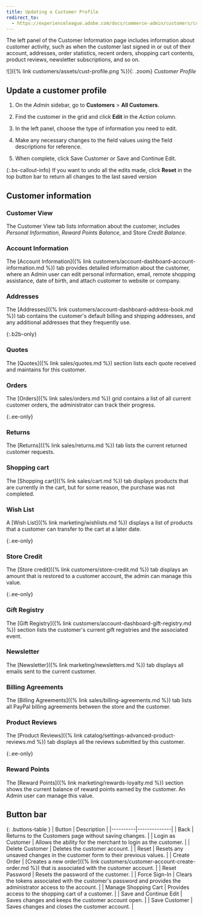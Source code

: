 ```yaml
---
title: Updating a Customer Profile
redirect_to:
  - https://experienceleague.adobe.com/docs/commerce-admin/customers/customer-accounts/manage/update-account.html?lang=en
---
```


The left panel of the Customer Information page includes information about customer activity, such as when the customer last signed in or out of their account, addresses, order statistics, recent orders, shopping cart contents, product reviews, newsletter subscriptions, and so on.

![]({% link customers/assets/cust-profile.png %}){: .zoom}
_Customer Profile_

## Update a customer profile

1. On the _Admin_ sidebar, go to **Customers** > **All Customers**.

1. Find the customer in the grid and click **Edit** in the _Action_ column.

1. In the left panel, choose the type of information you need to edit.

1. Make any necessary changes to the field values using the field descriptions for reference.

1. When complete, click <span class="btn">Save Customer</span> or <span class="btn">Save and Continue Edit</span>.

{:.bs-callout-info}
If you want to undo all the edits made, click **Reset** in the top button bar to return all changes to the last saved version

## Customer information

### Customer View

The Customer View tab lists information about the customer, includes *Personal Information*, *Reward Points Balance*, and Store *Credit Balance*.

### Account Information

The [Account Information]({% link customers/account-dashboard-account-information.md %}) tab provides detailed information about the customer, where an Admin user can edit personal information, email, remote shopping assistance, date of birth, and attach customer to website or company.

### Addresses

The [Addresses]({% link customers/account-dashboard-address-book.md %}) tab contains the customer's default billing and shipping addresses, and any additional addresses that they frequently use.

{:.b2b-only}
### Quotes

The [Quotes]({% link sales/quotes.md %}) section lists each quote received and maintains for this customer.

### Orders

The [Orders]({% link sales/orders.md %}) grid contains a list of all current customer orders, the administrator can track their progress.

{:.ee-only}
### Returns

The [Returns]({% link sales/returns.md %}) tab lists the current returned customer requests.

### Shopping cart

The [Shopping cart]({% link sales/cart.md %}) tab displays products that are currently in the cart, but for some reason, the purchase was not completed.

### Wish List

A [Wish List]({% link marketing/wishlists.md %}) displays a list of products that a customer can transfer to the cart at a later date.

{:.ee-only}
### Store Credit

The [Store credit]({% link customers/store-credit.md %}) tab displays an amount that is restored to a customer account, the admin can manage this value.

{:.ee-only}
### Gift Registry

The [Gift Registry]({% link customers/account-dashboard-gift-registry.md %}) section lists the customer's current gift registries and the associated event.

### Newsletter

The [Newsletter]({% link marketing/newsletters.md %}) tab displays all emails sent to the current customer.

### Billing Agreements

The [Billing Agreements]({% link sales/billing-agreements.md %}) tab lists all PayPal billing agreements between the store and the customer.

### Product Reviews

The [Product Reviews]({% link catalog/settings-advanced-product-reviews.md %}) tab displays all the reviews submitted by this customer.

{:.ee-only}
### Reward Points

The [Reward Points]({% link marketing/rewards-loyalty.md %}) section shows the current balance of reward points earned by the customer. An Admin user can manage this value.

## Button bar

{: .buttons-table }
| Button   | Description  |
|----------|--------------|
| <span class="btn">Back</span> | Returns to the Customers page without saving changes. |
| <span class="btn">Login as Customer</span> | Allows the ability for the merchant to login as the customer. |
| <span class="btn">Delete Customer</span> | Deletes the customer account.  |
| <span class="btn">Reset</span> | Resets any unsaved changes in the customer form to their previous values.  |
| <span class="btn">Create Order</span> | [Creates a new order]({% link customers/customer-account-create-order.md %}) that is associated with the customer account.  |
| <span class="btn">Reset Password</span> | Resets the password of the customer.  |
| <span class="btn">Force Sign-In</span> | Clears the tokens associated with the customer's password and provides the administrator access to the account. |
| <span class="btn">Manage Shopping Cart</span> | Provides access to the shopping cart of a customer. |
| <span class="btn">Save and Continue Edit</span>  | Saves changes and keeps the customer account open. |
| <span class="btn">Save Customer</span> | Saves changes and closes the customer account. |

<!--
  This is a style declaration so that buttons are not wrapped by table auto styling for column widths.
-->
<style>
.buttons-table td:first-of-type {
  width: 200px;
}
</style>
